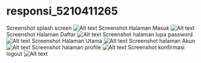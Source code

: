 # responsi_5210411265
Screenshot splash screen
![Alt text](https://github.com/bahruadidarma/5210411265_responsi/blob/main/Screenshot/Screenshot%20Splash%20Screen.jpg?raw=true)
Screenshot Halaman Masuk
![Alt text]()
Screenshot Halaman Daftar
![Alt text](https://github.com/bahruadidarma/5210411265_responsi/blob/main/Screenshot/Screenshot%20Daftar.jpg?raw=true)
Screenshot halaman lupa password
![Alt text](https://github.com/bahruadidarma/5210411265_responsi/blob/main/Screenshot/Screenshot%20Lupa%20Password.jpg?raw=true)
Screenshot Halaman Utama
![Alt text](https://github.com/bahruadidarma/5210411265_responsi/blob/main/Screenshot/Screenshot%20Halaman%20Utama.jpg?raw=true)
Screenshot halaman Akun
![Alt text](https://github.com/bahruadidarma/5210411265_responsi/blob/main/Screenshot/Screenshot%20Akun.jpg?raw=true)
Screenshot halaman profile
![Alt text](https://github.com/bahruadidarma/5210411265_responsi/blob/main/Screenshot/Screenshot%20Profile.jpg?raw=true)
Screenshot konfirmasi logout
![Alt text](https://github.com/bahruadidarma/5210411265_responsi/blob/main/Screenshot/Screenshot%20Logout.jpg?raw=true)
